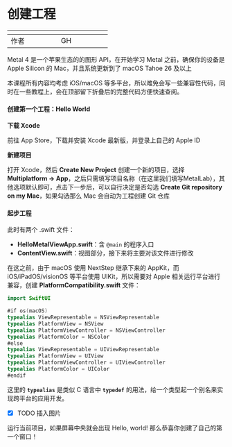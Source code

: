 # 创建工程

<table data-header-hidden><thead><tr><th width="100"></th><th width="100"></th></tr></thead><tbody><tr><td>作者</td><td>GH</td></tr></tbody></table>

Metal 4 是一个苹果生态的的图形 API，在开始学习 Metal 之前，确保你的设备是 Apple Silicon 的 Mac，并且系统更新到了 macOS Tahoe 26 及以上

本课程所有内容均考虑 iOS/macOS 等多平台，所以难免会写一些兼容性代码，同时在一些教程上，会在顶部留下折叠后的完整代码方便快速查阅。

#### 创建第一个工程：Hello World

**下载 Xcode**

前往 App Store，下载并安装 Xcode 最新版，并登录上自己的 Apple ID

**新建项目**

打开 Xcode，然后 **Create New Project** 创建一个新的项目，选择 **Multiplatform -> App**，之后只需填写项目名称（在这里我们填写MetalLab），其他选项默认即可，点击下一步后，可以自行决定是否勾选 **Create Git repository on my Mac**，如果勾选那么 Mac 会自动为工程创建 Git 仓库

#### 起步工程

此时有两个 .swift 文件：

* **HelloMetalViewApp.swift**：含 `@main` 的程序入口&#x20;
* **ContentView.swift**：视图部分，接下来将主要对该文件进行修改

在这之前，由于 macOS 使用 NextStep 继承下来的 AppKit，而 iOS/iPadOS/visionOS 等平台使用 UIKit，所以需要对 Apple 相关运行平台进行兼容，创建 **PlatformCompatibility.swift** 文件：

```swift
import SwiftUI

#if os(macOS)
typealias ViewRepresentable = NSViewRepresentable
typealias PlatformView = NSView
typealias PlatformViewController = NSViewController
typealias PlatformColor = NSColor
#else
typealias ViewRepresentable = UIViewRepresentable
typealias PlatformView = UIView
typealias PlatformViewController = UIViewController
typealias PlatformColor = UIColor
#endif
```

这里的 **`typealias`** 是类似 C 语言中 **`typedef`** 的用法，给一个类型起一个别名来实现跨平台的应用开发。

* [x] TODO 插入图片

运行当前项目，如果屏幕中央就会出现 Hello, world! 那么恭喜你创建了自己的第一个窗口！
